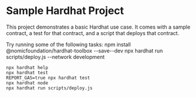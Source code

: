 # Sample Hardhat Project

This project demonstrates a basic Hardhat use case. It comes with a sample contract, a test for that contract, and a script that deploys that contract.

Try running some of the following tasks:
npm install @nomicfoundation/hardhat-toolbox --save--dev
npx hardhat run scripts/deploy.js --network development
```shell
npx hardhat help
npx hardhat test
REPORT_GAS=true npx hardhat test
npx hardhat node
npx hardhat run scripts/deploy.js
```

